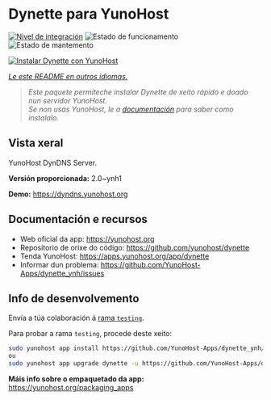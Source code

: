 <!--
NOTA: Este README foi creado automáticamente por <https://github.com/YunoHost/apps/tree/master/tools/readme_generator>
NON debe editarse manualmente.
-->

# Dynette para YunoHost

[![Nivel de integración](https://dash.yunohost.org/integration/dynette.svg)](https://ci-apps.yunohost.org/ci/apps/dynette/) ![Estado de funcionamento](https://ci-apps.yunohost.org/ci/badges/dynette.status.svg) ![Estado de mantemento](https://ci-apps.yunohost.org/ci/badges/dynette.maintain.svg)

[![Instalar Dynette con YunoHost](https://install-app.yunohost.org/install-with-yunohost.svg)](https://install-app.yunohost.org/?app=dynette)

*[Le este README en outros idiomas.](./ALL_README.md)*

> *Este paquete permíteche instalar Dynette de xeito rápido e doado nun servidor YunoHost.*  
> *Se non usas YunoHost, le a [documentación](https://yunohost.org/install) para saber como instalalo.*

## Vista xeral

YunoHost DynDNS Server.

**Versión proporcionada:** 2.0~ynh1

**Demo:** <https://dyndns.yunohost.org>
## Documentación e recursos

- Web oficial da app: <https://yunohost.org>
- Repositorio de orixe do código: <https://github.com/yunohost/dynette>
- Tenda YunoHost: <https://apps.yunohost.org/app/dynette>
- Informar dun problema: <https://github.com/YunoHost-Apps/dynette_ynh/issues>

## Info de desenvolvemento

Envía a túa colaboración á [rama `testing`](https://github.com/YunoHost-Apps/dynette_ynh/tree/testing).

Para probar a rama `testing`, procede deste xeito:

```bash
sudo yunohost app install https://github.com/YunoHost-Apps/dynette_ynh/tree/testing --debug
ou
sudo yunohost app upgrade dynette -u https://github.com/YunoHost-Apps/dynette_ynh/tree/testing --debug
```

**Máis info sobre o empaquetado da app:** <https://yunohost.org/packaging_apps>
